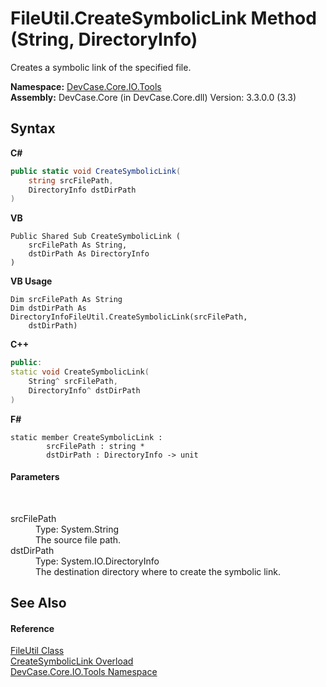 # FileUtil.CreateSymbolicLink Method (String, DirectoryInfo)
 

Creates a symbolic link of the specified file.

**Namespace:**&nbsp;<a href="N_DevCase_Core_IO_Tools">DevCase.Core.IO.Tools</a><br />**Assembly:**&nbsp;DevCase.Core (in DevCase.Core.dll) Version: 3.3.0.0 (3.3)

## Syntax

**C#**<br />
``` C#
public static void CreateSymbolicLink(
	string srcFilePath,
	DirectoryInfo dstDirPath
)
```

**VB**<br />
``` VB
Public Shared Sub CreateSymbolicLink ( 
	srcFilePath As String,
	dstDirPath As DirectoryInfo
)
```

**VB Usage**<br />
``` VB Usage
Dim srcFilePath As String
Dim dstDirPath As DirectoryInfoFileUtil.CreateSymbolicLink(srcFilePath, 
	dstDirPath)
```

**C++**<br />
``` C++
public:
static void CreateSymbolicLink(
	String^ srcFilePath, 
	DirectoryInfo^ dstDirPath
)
```

**F#**<br />
``` F#
static member CreateSymbolicLink : 
        srcFilePath : string * 
        dstDirPath : DirectoryInfo -> unit 

```


#### Parameters
&nbsp;<dl><dt>srcFilePath</dt><dd>Type: System.String<br />The source file path.</dd><dt>dstDirPath</dt><dd>Type: System.IO.DirectoryInfo<br />The destination directory where to create the symbolic link.</dd></dl>

## See Also


#### Reference
<a href="T_DevCase_Core_IO_Tools_FileUtil">FileUtil Class</a><br /><a href="Overload_DevCase_Core_IO_Tools_FileUtil_CreateSymbolicLink">CreateSymbolicLink Overload</a><br /><a href="N_DevCase_Core_IO_Tools">DevCase.Core.IO.Tools Namespace</a><br />